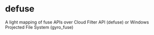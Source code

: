 # defuse
A light mapping of fuse APIs over Cloud Filter API (defuse) or Windows Projected File System (gyro_fuse)
